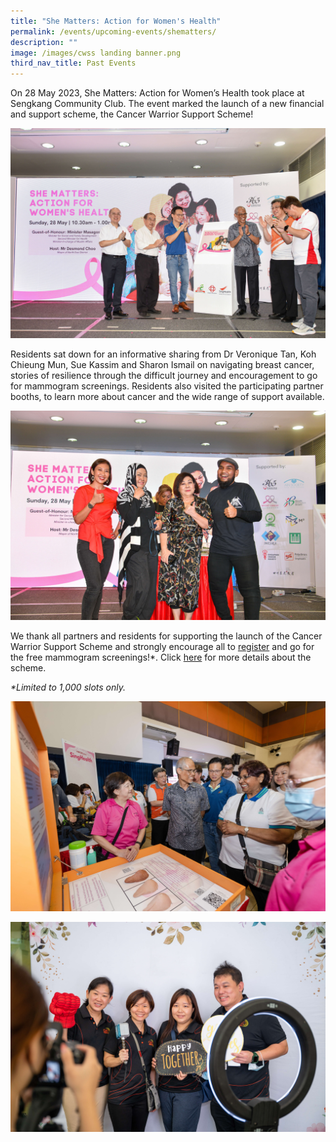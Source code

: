 ```yaml
---
title: "She Matters: Action for Women's Health"
permalink: /events/upcoming-events/shematters/
description: ""
image: /images/cwss landing banner.png
third_nav_title: Past Events
---
```

On 28 May 2023, She Matters: Action for Women’s Health took place at Sengkang Community Club. The event marked the launch of a new financial and support scheme, the Cancer Warrior Support Scheme! 

![](/images/necdc%20woman_s%20health-169.jpg)

Residents sat down for an informative sharing from Dr Veronique Tan, Koh Chieung Mun, Sue Kassim and Sharon Ismail on navigating breast cancer, stories of resilience through the difficult journey and encouragement to go for mammogram screenings. Residents also visited the participating partner booths, to learn more about cancer and the wide range of support available.

![](/images/necdc%20woman_s%20health-181.jpg)

We thank all partners and residents for supporting the launch of the Cancer Warrior Support Scheme and strongly encourage all to [register](https://form.gov.sg/641ae50b868d810012bb1188) and go for the free mammogram screenings!\*. Click [here](https://northeast.cdc.gov.sg/programmes/financial-and-social-assistance/cwss/) for more details about the scheme.

_\*Limited to 1,000 slots only._

![](/images/necdc%20woman_s%20health-377.jpg)

![](/images/necdc%20woman_s%20health-30.jpg)